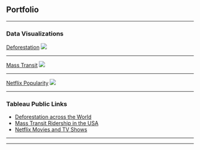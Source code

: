 ## Portfolio

---

### Data Visualizations

[Deforestation](/sample_page)
<img src="images/dummy_thumbnail.jpg?raw=true"/>

---
[Mass Transit](/pdf/sample_presentation.pdf)
<img src="images/dummy_thumbnail.jpg?raw=true"/>

---
[Netflix Popularity](http://example.com/)
<img src="images/dummy_thumbnail.jpg?raw=true"/>

---

### Tableau Public Links

- [Deforestation across the World](http://example.com/)
- [Mass Transit Ridership in the USA](http://example.com/)
- [Netflix Movies and TV Shows](http://example.com/)

---




---
